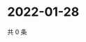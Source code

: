 # 2022-01-28

共 0 条

<!-- BEGIN WEIBO -->
<!-- 最后更新时间 Fri Jan 28 2022 04:00:39 GMT+0800 (China Standard Time) -->

<!-- END WEIBO -->
